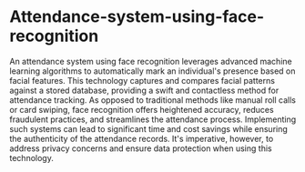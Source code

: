 # Attendance-system-using-face-recognition
An attendance system using face recognition leverages advanced machine learning algorithms to automatically mark an individual's presence based on facial features. This technology captures and compares facial patterns against a stored database, providing a swift and contactless method for attendance tracking. As opposed to traditional methods like manual roll calls or card swiping, face recognition offers heightened accuracy, reduces fraudulent practices, and streamlines the attendance process. Implementing such systems can lead to significant time and cost savings while ensuring the authenticity of the attendance records. It's imperative, however, to address privacy concerns and ensure data protection when using this technology.
